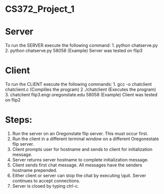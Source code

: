 # CS372_Project_1

# Server
To run the SERVER execute the following command:
    1. python chatserve.py <PORTNUM>
    2. python chatserve.py 58058  (Example)
    Server was tested on flip3

# Client
To run the CLIENT execute the following commands:
    1. gcc -o chatclient chatclient.c  (Compliles the program)
    2  ./chatclient <HOSTNAME> <PORTNUM>  (Executes the program)
    3. chatclient flip3.engr.oregonstate.edu 58058  (Example)
    Client was tested on flip2

# Steps:
 1. Run the server on an Oregonstate flip server.  This must occur first.
 2. Run the client in a different terminal window on a different Oregonestate flip server.
 3. Client prompts user for hostname and sends to client for initialization message.
 4. Server returns server hostname to complete initialization message.
 5. Client sends first chat message.  All messages have the senders hostname prepended.
 6. Either client or server can stop the chat by executing \quit.  Server continues to accept connections.
 7. Server is closed by typing ctrl-c.
